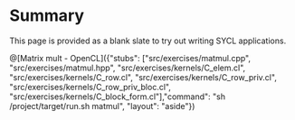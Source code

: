 # Summary

This page is provided as a blank slate to try out writing SYCL applications.


@[Matrix mult - OpenCL]({"stubs": ["src/exercises/matmul.cpp", "src/exercises/matmul.hpp", "src/exercises/kernels/C_elem.cl", "src/exercises/kernels/C_row.cl", "src/exercises/kernels/C_row_priv.cl", "src/exercises/kernels/C_row_priv_bloc.cl", "src/exercises/kernels/C_block_form.cl"],"command": "sh /project/target/run.sh matmul", "layout": "aside"})
